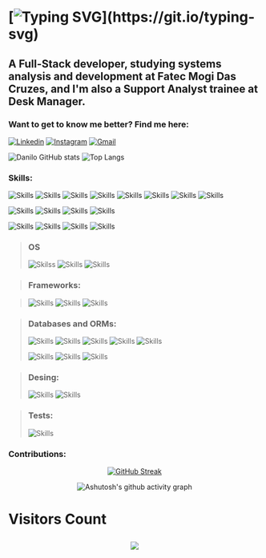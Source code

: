 # [![Typing SVG](https://readme-typing-svg.demolab.com/?font=Fira+Code&weight=300&size=50&duration=4000&pause=1000&center=true&vCenter=true&random=false&width=1000&lines=Welcome+!;I'm+Danilo+Gomes+!)](https://git.io/typing-svg)

## A Full-Stack developer, studying systems analysis and development at Fatec Mogi Das Cruzes, and I'm also a Support Analyst trainee at Desk Manager.
### Want to get to know me better? Find me here:

[![Linkedin](https://img.shields.io/badge/LinkedIn-0077B5?style=for-the-badge&logo=linkedin&logoColor=white)](www.linkedin.com/in/danilo-de-araujo)
[![Instagram](https://img.shields.io/badge/Instagram-E4405F?style=for-the-badge&logo=instagram&logoColor=white)](https://www.instagram.com/daniloaraujogomes/)
[![Gmail](https://img.shields.io/badge/Gmail-D14836?style=for-the-badge&logo=gmail&logoColor=white)](danuloxaraujo@gmail.com)


![Danilo GitHub stats](https://github-readme-stats.vercel.app/api?username=jayxani&show_icons=true&theme=radical)
![Top Langs](https://github-readme-stats.vercel.app/api/top-langs/?username=JayXani&layout=compact&theme=radical)

### Skills:

![Skills](https://img.shields.io/badge/Java-ED8B00?style=for-the-badge&logo=openjdk&logoColor=white)
![Skills](https://img.shields.io/badge/JavaScript-F7DF1E?style=for-the-badge&logo=javascript&logoColor=black)
![Skills](https://img.shields.io/badge/TypeScript-007ACC?style=for-the-badge&logo=typescript&logoColor=white)
![Skills](https://img.shields.io/badge/PHP-777BB4?style=for-the-badge&logo=php&logoColor=white)
![Skills](https://img.shields.io/badge/HTML5-E34F26?style=for-the-badge&logo=html5&logoColor=white)
![Skills](https://img.shields.io/badge/CSS3-1572B6?style=for-the-badge&logo=css3&logoColor=white)
![Skills](https://img.shields.io/badge/C-00599C?style=for-the-badge&logo=c&logoColor=white)
![Skills](https://img.shields.io/badge/C%2B%2B-00599C?style=for-the-badge&logo=c%2B%2B&logoColor=white)

![Skills](https://img.shields.io/badge/Vercel-000000?style=for-the-badge&logo=vercel&logoColor=white)
![Skills](https://img.shields.io/badge/Redux-593D88?style=for-the-badge&logo=redux&logoColor=white)
![Skills](https://img.shields.io/badge/React_Router-CA4245?style=for-the-badge&logo=react-router&logoColor=white)
![Skills](https://img.shields.io/badge/Express.js-404D59?style=for-the-badge)

![Skills](https://img.shields.io/badge/Microsoft_Office-D83B01?style=for-the-badge&logo=microsoft-office&logoColor=white)
![Skills](https://img.shields.io/badge/GIT-E44C30?style=for-the-badge&logo=git&logoColor=white)
![Skills](https://img.shields.io/badge/json%20web%20tokens-323330?style=for-the-badge&logo=json-web-tokens&logoColor=pink)
![Skills](https://img.shields.io/badge/Google_Cloud-4285F4?style=for-the-badge&logo=google-cloud&logoColor=white)

> ### OS
> ![Skilss](https://img.shields.io/badge/Linux-FCC624?style=for-the-badge&logo=linux&logoColor=black)
> ![Skills](https://img.shields.io/badge/Ubuntu-E95420?style=for-the-badge&logo=ubuntu&logoColor=white)
> ![Skills](https://img.shields.io/badge/Windows-0078D6?style=for-the-badge&logo=windows&logoColor=white)

> ### Frameworks:

> ![Skills](https://img.shields.io/badge/React-20232A?style=for-the-badge&logo=react&logoColor=61DAFB)
> ![Skills](https://img.shields.io/badge/Spring-6DB33F?style=for-the-badge&logo=spring&logoColor=white)
> ![Skills](https://img.shields.io/badge/Node.js-43853D?style=for-the-badge&logo=node.js&logoColor=white)

> ### Databases and ORMs:
> ![Skills](https://img.shields.io/badge/MySQL-005C84?style=for-the-badge&logo=mysql&logoColor=white)
> ![Skills](https://img.shields.io/badge/PostgreSQL-316192?style=for-the-badge&logo=postgresql&logoColor=white)
> ![Skills](https://img.shields.io/badge/MongoDB-4EA94B?style=for-the-badge&logo=mongodb&logoColor=white)
> ![Skills](https://img.shields.io/badge/MariaDB-003545?style=for-the-badge&logo=mariadb&logoColor=white)
> ![Skills](https://img.shields.io/badge/Oracle-F80000?style=for-the-badge&logo=oracle&logoColor=black)
> 
> ![Skills](https://img.shields.io/badge/Sequelize-52B0E7?style=for-the-badge&logo=Sequelize&logoColor=white)
> ![Skills](https://img.shields.io/badge/Prisma-3982CE?style=for-the-badge&logo=Prisma&logoColor=white)
> ![Skills](https://img.shields.io/badge/Hibernate-59666C?style=for-the-badge&logo=Hibernate&logoColor=white)

> ### Desing:
> ![Skills](https://img.shields.io/badge/Figma-F24E1E?style=for-the-badge&logo=figma&logoColor=white)
> ![Skills](https://img.shields.io/badge/gimp-5C5543?style=for-the-badge&logo=gimp&logoColor=white)

> ### Tests:
> ![Skills](https://img.shields.io/badge/Jest-323330?style=for-the-badge&logo=Jest&logoColor=white)

### Contributions:
<div align="center">
  
[![GitHub Streak](https://streak-stats.demolab.com?user=JayXani&theme=radical)](https://git.io/streak-stats)

</div>
<div align="center" >
   
![Ashutosh's github activity graph](https://ssr-contributions-svg.vercel.app/_/JayXani?chart=3dbar&gap=0.6&scale=2&flatten=2&animation=none&animation_duration=1&animation_delay=0.05&animation_amplitude=20&animation_frequency=0.5&animation_wave_center=10_0&format=svg&weeks=30&theme=blue&dark=true) 

# <p align="left"><b>Visitors Count</b></p> 
  
<p align="center"><img align="center" src="https://visit-counter.vercel.app/counter.png?page=https%3A%2F%2Fgithub.com%2FJayXani&s=50&c=db006a&bg=00000000&no=7&ff=digi&tb=Visits%3A++&ta=" /></p> 
</div>
